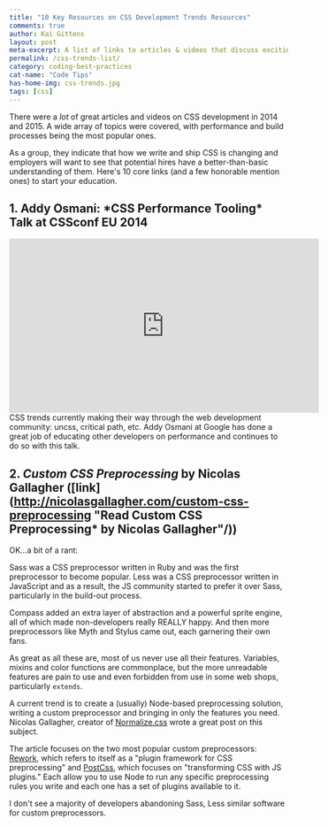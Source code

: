 ```yaml
---
title: "10 Key Resources on CSS Development Trends Resources"
comments: true
author: Kai Gittens
layout: post
meta-excerpt: A list of links to articles & videos that discuss exciting trends in CSS development. 10 core links and many honorable mention links.
permalink: /css-trends-list/
category: coding-best-practices
cat-name: "Code Tips"
has-home-img: css-trends.jpg
tags: [css]
---
```

There were a *lot* of great articles and videos on CSS development in 2014 and 2015. A wide array of topics were covered, with performance and build processes being the most popular ones.

As a group, they indicate that how we write and ship CSS is changing and employers will want to see that potential hires have a better-than-basic understanding of them. Here's 10 core links (and a few honorable mention ones) to start your education.

<h2 style="clear:both;"> 1. Addy Osmani: *CSS Performance Tooling* Talk at CSSconf EU 2014</h2>
<div class="video-container">
  <iframe width="560" height="315" src="https://www.youtube.com/embed/FEs2jgZBaQA" frameborder="0" allowfullscreen></iframe>
</div>CSS trends currently making their way through the web development community: uncss, critical path, etc. Addy Osmani at Google has done a great job of educating other developers on performance and continues to do so with this talk.

## 2. *Custom CSS Preprocessing* by Nicolas Gallagher ([link](http://nicolasgallagher.com/custom-css-preprocessing "Read Custom CSS Preprocessing* by Nicolas Gallagher"/))
OK...a bit of a rant:

Sass was a CSS preprocessor written in Ruby and was the first preprocessor to become popular. Less was a CSS preprocessor written in JavaScript and as a result, the JS community started to prefer it over Sass, particularly in the build-out process.

Compass added an extra layer of abstraction and a powerful sprite engine, all of which made non-developers really REALLY happy. And then more preprocessors like Myth and Stylus came out, each garnering their own fans.

As great as all these are, most of us never use all their features. Variables, mixins and color functions are commonplace, but the more unreadable features are pain to use and even forbidden from use in some web shops, particularly `extends`.

A current trend is to create a (usually) Node-based preprocessing solution, writing a custom preprocessor and bringing in only the features you need. Nicolas Gallagher, creator of [Normalize.css](http://necolas.github.io/normalize.css/ "Read more about Normalize.class") wrote a great post on this subject.

The article focuses on the two most popular custom preprocessors: [Rework](https://github.com/reworkcss/rework "Read more about the Rework plugin framework for CSS preprocessing"), which refers to itself as a "plugin framework for CSS preprocessing" and [PostCss](https://github.com/postcss/postcss "Read more about the PostCss CSS-to-Js transformer"), which focuses on "transforming CSS with JS plugins." Each allow you to use Node to run any specific preprocessing rules you write and each one has a set of plugins available to it.

I don't see a majority of developers abandoning Sass, Less similar software for custom preprocessors.